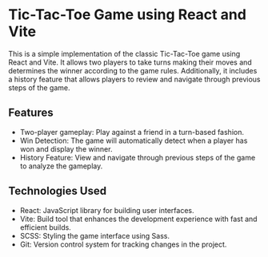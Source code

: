 # Tic-Tac-Toe Game using React and Vite

This is a simple implementation of the classic Tic-Tac-Toe game using React and Vite. It allows two players to take turns making their moves and determines the winner according to the game rules. Additionally, it includes a history feature that allows players to review and navigate through previous steps of the game.

## Features

- Two-player gameplay: Play against a friend in a turn-based fashion.
- Win Detection: The game will automatically detect when a player has won and display the winner.
- History Feature: View and navigate through previous steps of the game to analyze the gameplay.

## Technologies Used

- React: JavaScript library for building user interfaces.
- Vite: Build tool that enhances the development experience with fast and efficient builds.
- SCSS: Styling the game interface using Sass.
- Git: Version control system for tracking changes in the project.
